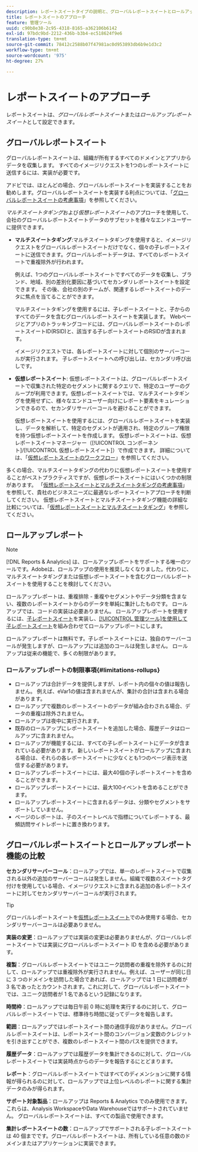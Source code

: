 ```yaml
---
description: レポートスイートタイプの説明と、グローバルレポートスイートとロールアップレポートスイートの比較について説明します。
title: レポートスイートのアプローチ
feature: 管理ツール
uuid: c90b8e38-2c95-4318-8165-a362106b6142
exl-id: 97bdc9bd-2212-436b-b3b4-ec518624f9e6
translation-type: tm+mt
source-git-commit: 78412c2588b07f47981ac0d953893db6b9e1d3c2
workflow-type: tm+mt
source-wordcount: '975'
ht-degree: 27%

---
```


# レポートスイートのアプローチ

<!-- change filename since page name changed? -->

レポートスイートは、*グローバルレポートスイート*&#x200B;または&#x200B;*ロールアップレポートスイート*&#x200B;として設定できます。

## グローバルレポートスイート

グローバルレポートスイートは、組織が所有するすべてのドメインとアプリからデータを収集します。 すべてのイメージリクエストを1つのレポートスイートに送信するには、実装が必要です。

アドビでは、ほとんどの場合、グローバルレポートスイートを実装することをお勧めします。グローバルレポートスイートを実装する利点については、「[グローバルレポートスイートの考慮事項](https://experienceleague.adobe.com/docs/analytics/implementation/prepare/global-rs.html)」を参照してください。

*マルチスイートタギング*&#x200B;および&#x200B;*仮想レポートスイート*&#x200B;のアプローチを使用して、会社のグローバルレポートスイートデータのサブセットを様々なエンドユーザーに提供できます。

* **マルチスイートタギング**:マルチスイートタギングを使用すると、イメージリクエストをグローバルレポートスイートだけでなく、個々の子レポートスイートに送信できます。グローバルレポートデータは、すべてのレポートスイートで重複除外が行われます。

   例えば、1つのグローバルレポートスイートですべてのデータを収集し、ブランド、地域、別の差別化要因に基づいてセカンダリレポートスイートを設定できます。 その後、会社の別のチームが、関連するレポートスイートのデータに焦点を当てることができます。

   マルチスイートタギングを使用するには、子レポートスイートと、子からのすべてのデータを含むグローバルレポートスイートを実装します。 Webページとアプリのトラッキングコードには、グローバルレポートスイートのレポートスイートID(RSID)と、該当する子レポートスイートのRSIDが含まれます。<!-- Wording/be more specific? And include any links? -->

   イメージリクエストでは、各レポートスイートに対して個別のサーバーコールが実行されます。 子レポートスイートへの呼び出しは、セカンダリ呼び出しです。

* **仮想レポートスイート**: [](/help/components/vrs/vrs-about.md) 仮想レポートスイートは、グローバルレポートスイートで収集された特定のセグメントに関するクエリで、特定のユーザーのグループが利用できます。仮想レポートスイートでは、マルチスイートタギングを使用せずに、様々なエンドユーザー向けにレポート要素をキュレーションできるので、セカンダリサーバーコールを避けることができます。

   仮想レポートスイートを使用するには、グローバルレポートスイートを実装し、データを解析して、特定のセグメントが適用され、特定のグループ権限を持つ仮想レポートスイートを作成します。 仮想レポートスイートは、仮想レポートスイートマネージャー（[!UICONTROL コンポーネント]/[!UICONTROL 仮想レポートスイート]）で作成できます。 詳細については、「[仮想レポートスイートのワークフロー](/help/components/vrs/c-workflow-vrs/vrs-workflow.md)」を参照してください。

多くの場合、マルチスイートタギングの代わりに仮想レポートスイートを使用することがベストプラクティスですが、仮想レポートスイートにはいくつかの制限があります。 「[仮想レポートスイートとマルチスイートタギングの考慮事項](/help/components/vrs/vrs-considerations.md)」を参照して、貴社のビジネスニーズに最適なレポートスイートアプローチを判断してください。 仮想レポートスイートとマルチスイートタギング機能の詳細な比較については、「[仮想レポートスイートとマルチスイートタギング](/help/components/vrs/vrs-about.md#section_317E4D21CCD74BC38166D2F57D214F78)」を参照してください。

## ロールアップレポート

>[!NOTE]
>
>[!DNL Reports & Analytics] は、ロールアップレポートをサポートする唯一のツールです。Adobeは、ロールアップの使用を推奨しなくなりました。代わりに、マルチスイートタギングまたは仮想レポートスイートを含むグローバルレポートスイートを使用することを検討してください。

ロールアップレポートは、重複排除 - 重複やセグメントやデータ分類を含まない、複数のレポートスイートからのデータを単純に集計したものです。 ロールアップでは、コードの実装は必要ありません。 ロールアップレポートを使用するには、[子レポートスイート](/help/admin/c-manage-report-suites/c-new-report-suite/t-create-a-report-suite.md)を実装し、[[!UICONTROL 管理ツール]を使用して子レポートスイート](/help/admin/c-manage-report-suites/t-rollups.md)を組み合わせてロールアップレポートにします。

ロールアップレポートは無料です。子レポートスイートには、独自のサーバーコールが発生しますが、ロールアップには追加のコールは発生しません。 ロールアップは従来の機能で、多くの制限があります。

### ロールアップレポートの制限事項{#limitations-rollups}

* ロールアップは合計データを提供しますが、レポート内の個々の値は報告しません。 例えば、eVar1の値は含まれませんが、集計の合計は含まれる場合があります。
* ロールアップで複数のレポートスイートのデータが組み合わされる場合、データの重複は除外されません。
* ロールアップは夜中に実行されます。
* 既存のロールアップにレポートスイートを追加した場合、履歴データはロールアップに含まれません。
* ロールアップが機能するには、すべての子レポートスイートにデータが含まれている必要があります。 新しいレポートスイートがロールアップに含まれる場合は、それらの各レポートスイートに少なくとも1つのページ表示を送信する必要があります。
* ロールアップレポートスイートには、最大40個の子レポートスイートを含めることができます。
* ロールアップレポートスイートには、最大100イベントを含めることができます。
* ロールアップレポートスイートに含まれるデータは、分類やセグメントをサポートしていません。
* ページのレポートは、子のスイートレベルで指標についてレポートする、最頻訪問サイトレポートに置き換わります。

## グローバルレポートスイートとロールアップレポート機能の比較

**セカンダリサーバーコール**：ロールアップでは、単一のレポートスイートで収集される以外の追加のサーバーコールは発生しません。組織で複数のスイートタグ付けを使用している場合、イメージリクエストに含まれる追加の各レポートスイートに対してセカンダリサーバーコールが実行されます。

>[!TIP]
>
> グローバルレポートスイートを[仮想レポートスイート](/help/components/vrs/vrs-considerations.md)でのみ使用する場合、セカンダリサーバーコールは必要ありません。

**実装の変更**：ロールアップでは実装の変更は必要ありませんが、グローバルレポートスイートでは実装にグローバルレポートスイート ID を含める必要があります。

**複製**：グローバルレポートスイートではユニーク訪問者の重複を除外するのに対して、ロールアップでは重複除外が実行されません。例えば、ユーザーが同じ日に 3 つのドメインを訪問した場合であれば、ロールアップでは 1 日に訪問者が 3 名であったとカウントされます。これに対して、グローバルレポートスイートでは、ユニーク訪問者が 1 名であるという記録になります。

**時間枠**：ロールアップでは毎日午前 0 時に処理を実行するのに対して、グローバルレポートスイートでは、標準待ち時間に従ってデータを報告します。

**範囲**：ロールアップではレポートスイート間の通信手段がありません。グローバルレポートスイートは、レポートスイート間のコンバージョン変数のクレジットを引き出すことができ、複数のレポートスイート間のパスを提供できます。

**履歴データ**：ロールアップでは履歴データを集計できるのに対して、グローバルレポートスイートでは実装時点からのデータを報告するにとどまります。

**レポート**：グローバルレポートスイートではすべてのディメンションに関する情報が得られるのに対して、ロールアップでは上位レベルのレポートに関する集計データのみが得られます。

**サポート対象製品**：ロールアップは Reports &amp; Analytics でのみ使用できます。これらは、Analysis WorkspaceやData Warehouseではサポートされていません。 グローバルレポートスイートは、すべての製品で使用できます。

**集計レポートスイートの数**：ロールアップでサポートされる子レポートスイートは 40 個までです。グローバルレポートスイートは、所有している任意の数のドメインまたはアプリケーションに実装できます。
